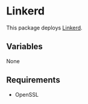 # Linkerd

This package deploys [Linkerd](https://linkerd.io/). 

## Variables

None

## Requirements

- OpenSSL